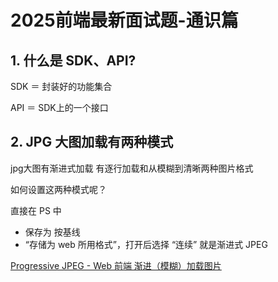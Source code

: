 # 2025前端最新面试题-通识篇

## 1. 什么是 SDK、API?

SDK ＝ 封装好的功能集合

API ＝ SDK上的一个接口



## 2. JPG 大图加载有两种模式

jpg大图有渐进式加载
有逐行加载和从模糊到清晰两种图片格式

如何设置这两种模式呢？

直接在 PS 中

- 保存为 按基线
- “存储为 web 所用格式”，打开后选择 “连续” 就是渐进式 JPEG

[Progressive JPEG - Web 前端 渐进（模糊）加载图片](https://ksh7.com/posts/use-progressive-jpeg/index.html)

